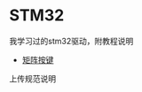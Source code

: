 # STM32
我学习过的stm32驱动，附教程说明

- [矩阵按键](https://github.com/WangTingZheng/STM32/blob/master/%E7%9F%A9%E9%98%B5%E6%8C%89%E9%94%AE%20key/%E7%9F%A9%E9%98%B5%E6%8C%89%E9%94%AE.md)

上传规范说明

